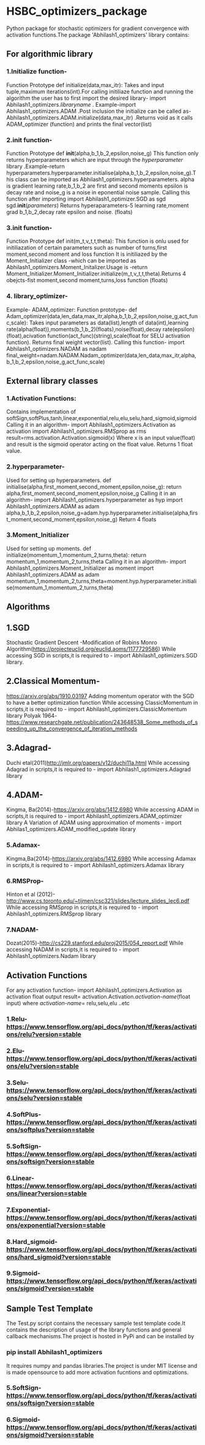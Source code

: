 # HSBC_optimizers_package
Python package for stochastic optimizers for gradient convergence with activation functions.The package 'Abhilash1_optimizers' library contains:
## For algorithmic library
### 1.Initialize function-
Function Prototype
def initialize(data,max_itr):
Takes and input tuple,maximum iterations(int).For calling initiliaze function and running the algorithm the user has to first import the desired library- import Abhilash1_optimizers.*libraryname* . Example-import Abhilash1_optimizers.ADAM .Post inclusion the initialize can be called as- Abhilash1_optimizers.ADAM.initialize(data,max_itr) .Returns void as it calls ADAM_optimizer (function) and prints the final vector(list)

### 2.__init__ function-
Function Prototype
def __init__(alpha,b_1,b_2,epsilon,noise_g)
This function only returns hyperparameters which are input through the *hyperparameter* library .Example-return hyperparameters.hyperparameter.initialise(alpha,b_1,b_2,epsilon,noise_g).This class can be imported as Abhilash1_optimizers.hyperparameters. alpha is gradient learning rate,b_1,b_2 are first and second moments epsilon is decay rate and noise_g is a noise in eponential noise sample. Calling this function after importing
import Abhilash1_optimizer.SGD as sgd
sgd.__init__(*parameters*)  Returns hyperaparameters-5 learning rate,moment grad b_1,b_2,decay rate epsilon and noise. (floats)

### 3.init function-
Function Prototype
def init(m_t,v_t,t,theta):
This function is onlu used for initiliazation of certain parameters such as number of turns,first moment,second moment and loss function
It is initiliazed by the Moment_Initializer class -which can be imported as Abhilash1_optimizers.Moment_Initalizer.Usage is -return Moment_Initializer.Moment_Initializer.initialize(m_t,v_t,t,theta).Returns 4 obejcts-fist moment,second moment,turns,loss function (floats)

### 4. library_optimizer-
Example- ADAM_optimizer:
Function prototype-
def Adam_optimizer(data,len_data,max_itr,alpha,b_1,b_2,epsilon,noise_g,act_func,scale):
Takes input parameters as data(list),length of data(int),learning rate(alpha(float)),moments(b_1,b_2)(floats),noise(float),decay rate(epsilon)(float),acivation function(act_func)(string),scale(float for SELU activation function). Returns final weight vector(list).
Calling this function-
import Abhilash1_optimizers.NADAM as nadam
final_weight=nadam.NADAM.Nadam_optimizer(data,len_data,max_itr,alpha,b_1,b_2,epsilon,noise_g,act_func,scale)


## External library classes
### 1.Activation Functions:
Contains implementation of softSign,softPlus,tanh,linear,exponential,relu,elu,selu,hard_sigmoid,sigmoid
Calling it in an algorithm-
import Abhilash1_optimizers.Activation as activation
import Abhilash1_optimizers.RMSprop as rms
result=rms.activation.Activation.sigmoid(x)
Where x is an input value(float) and result is the sigmoid operator acting on the float value.
Returns 1 float value.

### 2.hyperparameter-
Used for setting up hyperparameters.
def initialise(alpha,first_moment,second_moment,epsilon,noise_g):
        return alpha,first_moment,second_moment,epsilon,noise_g
Calling it in an algorithm-
import Abhilash1_optimizers.hyperparameter as hyp
import Abhilash1_optimizers.ADAM as adam
alpha,b_1,b_2,epsilon,noise_g=adam.hyp.hyperparameter.initialise(alpha,first_moment,second_moment,epsilon,noise_g)
Return 4 floats

### 3.Moment_Initializer
Used for setting up moments.
 def initialize(momentum_1,momentum_2,turns,theta):
        return momentum_1,momentum_2,turns,theta
Calling it in an algorithm-
import Abhilash1_optimizers.Moment_Initializer as moment
import Abhilash1_optimizers.ADAM as adam
momentum_1,momentum_2,turns,theta=moment.hyp.hyperparameter.initialise(momentum_1,momentum_2,turns,theta)

        

## Algorithms
## 1.SGD
Stochastic Gradient Descent -Modification of Robins Monro Algorithm(https://projecteuclid.org/euclid.aoms/1177729586)
While accessing SGD in scripts,it is required to - import Abhilash1_optimizers.SGD library.
## 2.Classical Momentum-
https://arxiv.org/abs/1910.03197  Adding momentum operator with the SGD to have a better optimization function
While accessing ClassicMomentum in scripts,it is required to - import Abhilash1_optimizers.ClassicMomentum library
Polyak 1964-https://www.researchgate.net/publication/243648538_Some_methods_of_speeding_up_the_convergence_of_iteration_methods
## 3.Adagrad-
Duchi etal(2011)http://jmlr.org/papers/v12/duchi11a.html 
While accessing Adagrad in scripts,it is required to - import Abhilash1_optimizers.Adagrad library
## 4.ADAM-
Kingma, Ba(2014)-https://arxiv.org/abs/1412.6980
While accessing ADAM in scripts,it is required to - import Abhilash1_optimizers.ADAM_optimizer library
A Variation of ADAM using approximation of moments - import Abhilas1_optimizers.ADAM_modified_update library
### 5.Adamax-
Kingma,Ba(2014)-https://arxiv.org/abs/1412.6980
While accessing Adamax in scripts,it is required to - import Abhilash1_optimizers.Adamax library
### 6.RMSProp-
Hinton et al (2012)-http://www.cs.toronto.edu/~tijmen/csc321/slides/lecture_slides_lec6.pdf
While accessing RMSprop in scripts,it is required to - import Abhilash1_optimizers.RMSprop library
### 7.NADAM-
Dozat(2015)-http://cs229.stanford.edu/proj2015/054_report.pdf
While accessing NADAM in scripts,it is required to - import Abhilash1_optimizers.Nadam library

## Activation Functions
For any activation function- 
import Abhilash1_optimizers.Activation as activation
float output result= activation.Activation.*activation-name*(float input) where *activation-name*= relu,selu,elu ..etc
### 1.Relu-https://www.tensorflow.org/api_docs/python/tf/keras/activations/relu?version=stable
### 2.Elu-https://www.tensorflow.org/api_docs/python/tf/keras/activations/elu?version=stable
### 3.Selu-https://www.tensorflow.org/api_docs/python/tf/keras/activations/selu?version=stable 
### 4.SoftPlus-https://www.tensorflow.org/api_docs/python/tf/keras/activations/softplus?version=stable
### 5.SoftSign-https://www.tensorflow.org/api_docs/python/tf/keras/activations/softsign?version=stable
### 6.Linear-https://www.tensorflow.org/api_docs/python/tf/keras/activations/linear?version=stable
### 7.Exponential-https://www.tensorflow.org/api_docs/python/tf/keras/activations/exponential?version=stable
### 8.Hard_sigmoid-https://www.tensorflow.org/api_docs/python/tf/keras/activations/hard_sigmoid?version=stable
### 9.Sigmoid-https://www.tensorflow.org/api_docs/python/tf/keras/activations/sigmoid?version=stable

## Sample Test Template
The Test.py script contains the necessary sample test template code.It contains the description of usage of the library functions and general callback mechanisms.The project is hosted in PyPi and can be installed by 
### pip install Abhilash1_optimizers
It requires numpy and pandas libraries.The project is under MIT license and is made opensource to add more activation fucntions and optimizations.
### 5.SoftSign-https://www.tensorflow.org/api_docs/python/tf/keras/activations/softsign?version=stable
### 6.Sigmoid-https://www.tensorflow.org/api_docs/python/tf/keras/activations/sigmoid?version=stable
